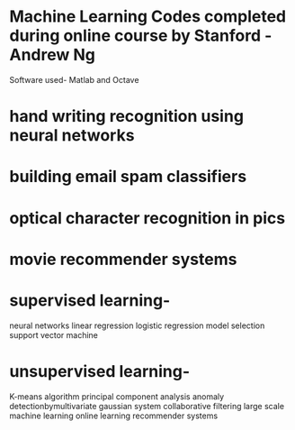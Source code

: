 # Machine Learning Codes completed during online course by Stanford - Andrew Ng
Software used- Matlab and Octave 

# hand writing recognition using neural networks
# building email spam classifiers
# optical character recognition in pics
# movie recommender systems

# supervised learning-

neural networks
linear regression
logistic regression
model selection 
support vector machine


# unsupervised learning-

K-means algorithm 
principal component analysis
anomaly detectionbymultivariate gaussian system
collaborative filtering
large scale machine learning 
online learning 
recommender systems








